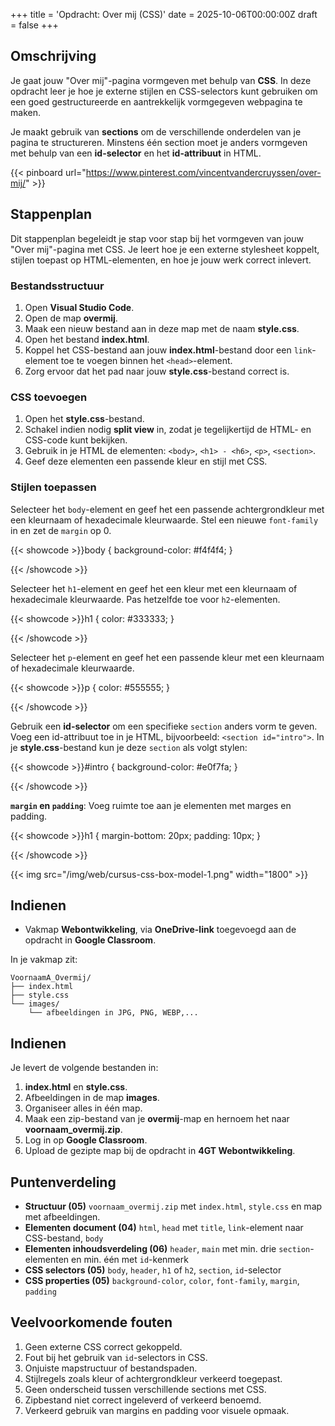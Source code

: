 +++
title = 'Opdracht: Over mij (CSS)'
date = 2025-10-06T00:00:00Z
draft = false
+++

## Omschrijving

Je gaat jouw "Over mij"-pagina vormgeven met behulp van **CSS**. In deze opdracht leer je hoe je externe stijlen en CSS-selectors kunt gebruiken om een goed gestructureerde en aantrekkelijk vormgegeven webpagina te maken.

Je maakt gebruik van **sections** om de verschillende onderdelen van je pagina te structureren. Minstens één section moet je anders vormgeven met behulp van een **id-selector** en het **id-attribuut** in HTML.

{{< pinboard url="https://www.pinterest.com/vincentvandercruyssen/over-mij/" >}}

## Stappenplan

Dit stappenplan begeleidt je stap voor stap bij het vormgeven van jouw "Over mij"-pagina met CSS. Je leert hoe je een externe stylesheet koppelt, stijlen toepast op HTML-elementen, en hoe je jouw werk correct inlevert.

### Bestandsstructuur

1. Open **Visual Studio Code**.
2. Open de map **overmij**.
3. Maak een nieuw bestand aan in deze map met de naam **style.css**.
4. Open het bestand **index.html**.
5. Koppel het CSS-bestand aan jouw **index.html**-bestand door een `link`-element toe te voegen binnen het `<head>`-element.
6. Zorg ervoor dat het pad naar jouw **style.css**-bestand correct is.

### CSS toevoegen

1. Open het **style.css**-bestand.
2. Schakel indien nodig **split view** in, zodat je tegelijkertijd de HTML- en CSS-code kunt bekijken.
3. Gebruik in je HTML de elementen: `<body>`, `<h1> - <h6>`, `<p>`, `<section>`.
4. Geef deze elementen een passende kleur en stijl met CSS.

### Stijlen toepassen

Selecteer het `body`-element en geef het een passende achtergrondkleur met een kleurnaam of hexadecimale kleurwaarde. Stel een nieuwe `font-family` in en zet de `margin` op 0.

{{< showcode >}}body {
    background-color: #f4f4f4;
}

{{< /showcode >}}

Selecteer het `h1`-element en geef het een kleur met een kleurnaam of hexadecimale kleurwaarde. Pas hetzelfde toe voor `h2`-elementen.

{{< showcode >}}h1 {
    color: #333333;
}

{{< /showcode >}}

Selecteer het `p`-element en geef het een passende kleur met een kleurnaam of hexadecimale kleurwaarde.

{{< showcode >}}p {
    color: #555555;
}

{{< /showcode >}}

Gebruik een **id-selector** om een specifieke `section` anders vorm te geven. Voeg een id-attribuut toe in je HTML, bijvoorbeeld: `<section id="intro">`. In je **style.css**-bestand kun je deze `section` als volgt stylen:

{{< showcode >}}#intro {
    background-color: #e0f7fa;
}

{{< /showcode >}}

**`margin` en `padding`**: Voeg ruimte toe aan je elementen met marges en padding.

{{< showcode >}}h1 {
    margin-bottom: 20px;
    padding: 10px;
}

{{< /showcode >}}

{{< img src="/img/web/cursus-css-box-model-1.png" width="1800" >}}

## Indienen

- Vakmap **Webontwikkeling**, via **OneDrive-link** toegevoegd aan de opdracht in **Google Classroom**.

In je vakmap zit:

```
VoornaamA_Overmij/
├── index.html
├── style.css
└── images/
    └── afbeeldingen in JPG, PNG, WEBP,...
```

## Indienen

Je levert de volgende bestanden in:

1. **index.html** en **style.css**.
2. Afbeeldingen in de map **images**.
3. Organiseer alles in één map.
4. Maak een zip-bestand van je **overmij**-map en hernoem het naar **voornaam_overmij.zip**.
5. Log in op **Google Classroom**.
6. Upload de gezipte map bij de opdracht in **4GT Webontwikkeling**.

## Puntenverdeling

- **Structuur (05)** `voornaam_overmij.zip` met `index.html`, `style.css` en map met afbeeldingen. 
- **Elementen document (04)** `html`, `head` met `title`, `link`-element naar CSS-bestand, `body`
- **Elementen inhoudsverdeling (06)** `header`, `main` met min. drie `section`-elementen en min. één met `id`-kenmerk
- **CSS selectors (05)** `body`, `header`, `h1` of `h2`, `section`, `id`-selector
- **CSS properties (05)** `background-color`, `color`, `font-family`, `margin`, `padding`

## Veelvoorkomende fouten

1. Geen externe CSS correct gekoppeld.
2. Fout bij het gebruik van `id`-selectors in CSS.
3. Onjuiste mapstructuur of bestandspaden.
4. Stijlregels zoals kleur of achtergrondkleur verkeerd toegepast.
5. Geen onderscheid tussen verschillende sections met CSS.
6. Zipbestand niet correct ingeleverd of verkeerd benoemd.
7. Verkeerd gebruik van margins en padding voor visuele opmaak.